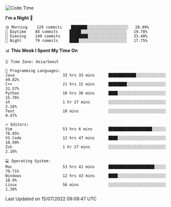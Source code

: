 <!--START_SECTION:waka-->
![Code Time](http://img.shields.io/badge/Code%20Time-973%20hrs%2050%20mins-blue)

**I'm a Night 🦉** 

```text
🌞 Morning    129 commits    ███████░░░░░░░░░░░░░░░░░░   28.99% 
🌆 Daytime    88 commits     █████░░░░░░░░░░░░░░░░░░░░   19.78% 
🌃 Evening    149 commits    ████████░░░░░░░░░░░░░░░░░   33.48% 
🌙 Night      79 commits     ████░░░░░░░░░░░░░░░░░░░░░   17.75%

```


📊 **This Week I Spent My Time On** 

```text
⌚︎ Time Zone: Asia/Seoul

💬 Programming Languages: 
Java                     33 hrs 33 mins      ████████████░░░░░░░░░░░░░   49.82% 
C++                      21 hrs 15 mins      ████████░░░░░░░░░░░░░░░░░   31.57% 
Python                   10 hrs 36 mins      ████░░░░░░░░░░░░░░░░░░░░░   15.76% 
sh                       1 hr 27 mins        ░░░░░░░░░░░░░░░░░░░░░░░░░   2.16% 
Text                     18 mins             ░░░░░░░░░░░░░░░░░░░░░░░░░   0.47%

🔥 Editors: 
Vim                      53 hrs 6 mins       ███████████████████░░░░░░   78.85% 
VS Code                  12 hrs 47 mins      ████░░░░░░░░░░░░░░░░░░░░░   18.99% 
Zsh                      1 hr 27 mins        ░░░░░░░░░░░░░░░░░░░░░░░░░   2.16%

💻 Operating System: 
Mac                      53 hrs 41 mins      ████████████████████░░░░░   79.71% 
Windows                  12 hrs 43 mins      ████░░░░░░░░░░░░░░░░░░░░░   18.9% 
Linux                    56 mins             ░░░░░░░░░░░░░░░░░░░░░░░░░   1.39%

```


 Last Updated on 15/07/2022 09:08:47 UTC
<!--END_SECTION:waka-->
